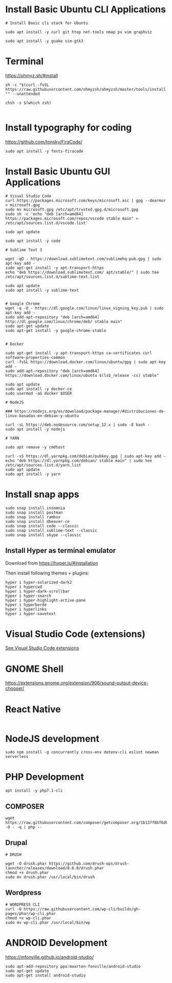 # Install Basic Ubuntu CLI Applications

```
# Install Basic cli stack for Ubuntu

sudo apt install -y curl git htop net-tools nmap pv vim graphviz

sudo apt install -y guake vim-gtk3

```

# Terminal

https://ohmyz.sh/#install

```
sh -c "$(curl -fsSL https://raw.githubusercontent.com/ohmyzsh/ohmyzsh/master/tools/install.sh)" "" --unattended

chsh -s $(which zsh)


```

# Install typography for coding

https://github.com/tonsky/FiraCode/

```
sudo apt install -y fonts-firacode 
```

# Install Basic Ubuntu GUI Applications

```
# Visual Studio Code
curl https://packages.microsoft.com/keys/microsoft.asc | gpg --dearmor > microsoft.gpg
sudo mv microsoft.gpg /etc/apt/trusted.gpg.d/microsoft.gpg
sudo sh -c 'echo "deb [arch=amd64] https://packages.microsoft.com/repos/vscode stable main" > /etc/apt/sources.list.d/vscode.list'

sudo apt update

sudo apt install -y code

# Sublime Text 3

wget -qO - https://download.sublimetext.com/sublimehq-pub.gpg | sudo apt-key add -
sudo apt-get install -y apt-transport-https
echo "deb https://download.sublimetext.com/ apt/stable/" | sudo tee /etc/apt/sources.list.d/sublime-text.list

sudo apt update
sudo apt install -y sublime-text


# Google Chrome
wget -q -O - https://dl.google.com/linux/linux_signing_key.pub | sudo apt-key add -
sudo add-apt-repository "deb [arch=amd64] http://dl.google.com/linux/chrome/deb/ stable main"
sudo apt-get update
sudo apt-get install -y google-chrome-stable


# Docker

sudo apt-get install -y apt-transport-https ca-certificates curl software-properties-common
curl -fsSL https://download.docker.com/linux/ubuntu/gpg | sudo apt-key add -
sudo add-apt-repository "deb [arch=amd64] https://download.docker.com/linux/ubuntu $(lsb_release -cs) stable"

sudo apt update
sudo apt install -y docker-ce
sudo usermod -aG docker $USER

# NodeJS

### https://nodejs.org/es/download/package-manager/#distribuciones-de-linux-basadas-en-debian-y-ubuntu

curl -sL https://deb.nodesource.com/setup_12.x | sudo -E bash -
sudo apt install -y nodejs

# YARN

sudo apt remove -y cmdtest

curl -sS https://dl.yarnpkg.com/debian/pubkey.gpg | sudo apt-key add -
echo "deb https://dl.yarnpkg.com/debian/ stable main" | sudo tee /etc/apt/sources.list.d/yarn.list
sudo apt update
sudo apt install -y yarn

```


# Install snap apps

```
sudo snap install insomnia 
sudo snap install postman
sudo snap install rambox
sudo snap install dbeaver-ce
sudo snap install code --classic
sudo snap install sublime-text --classic
sudo snap install skype --classic
```


## Install Hyper as terminal emulator

Download from https://hyper.is/#installation 

Then install following themes + plugins:

```
hyper i hyper-solarized-dark2
hyper i hypercwd
hyper i hyper-dark-scrollbar
hyper i hyper-search
hyper i hyper-highlight-active-pane
hyper i hyperborde
hyper i hyperlinks
hyper i hyper-savetext
```

# Visual Studio Code (extensions)

[See Visual Studio Code extensions](README-VisualStudioCode)

# GNOME Shell

https://extensions.gnome.org/extension/906/sound-output-device-chooser/


# React Native

```
```

# NodeJS development

```
sudo npm install -g concurrently cross-env dotenv-cli eslint newman serverless   
```

# PHP Development

```
apt install -y php7.1-cli
```

## COMPOSER

```
wget https://raw.githubusercontent.com/composer/getcomposer.org/1b137f8bf6db3e79a38a5bc45324414a6b1f9df2/web/installer -O - -q | php -- 
```

## Drupal

```
# DRUSH

wget -O drush.phar https://github.com/drush-ops/drush-launcher/releases/download/0.6.0/drush.phar
chmod +x drush.phar
sudo mv drush.phar /usr/local/bin/drush

```

## Wordpress

```
# WORDPRESS CLI
curl -O https://raw.githubusercontent.com/wp-cli/builds/gh-pages/phar/wp-cli.phar
chmod +x wp-cli.phar
sudo mv wp-cli.phar /usr/local/bin/wp
```

# ANDROID Development 

https://mfonville.github.io/android-studio/

```
sudo apt-add-repository ppa:maarten-fonville/android-studio 
sudo apt-get update
sudo apt-get install android-studio
```
